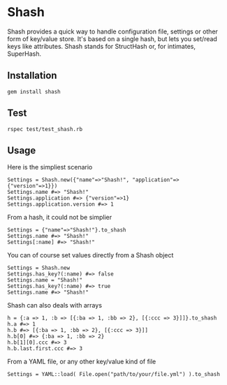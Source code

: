 Shash
=====
Shash provides a quick way to handle configuration file, settings or other form of key/value store. It's based
on a single hash, but lets you set/read keys like attributes. Shash stands for StructHash or, for intimates,
SuperHash.

Installation
------------
    gem install shash

Test
----
    rspec test/test_shash.rb

Usage
-----
Here is the simpliest scenario

    Settings = Shash.new({"name"=>"Shash!", "application"=>{"version"=>1}})
    Settings.name #=> "Shash!"
    Settings.application #=> {"version"=>1}
    Settings.application.version #=> 1

From a hash, it could not be simplier

    Settings = {"name"=>"Shash!"}.to_shash
    Settings.name #=> "Shash!"
    Settings[:name] #=> "Shash!"

You can of course set values directly from a Shash object

    Settings = Shash.new
    Settings.has_key?(:name) #=> false
    Settings.name = "Shash!"
    Settings.has_key?(:name) #=> true
    Settings.name #=> "Shash!"

Shash can also deals with arrays

    h = {:a => 1, :b => [{:ba => 1, :bb => 2}, [{:ccc => 3}]]}.to_shash
    h.a #=> 1
    h.b #=> [{:ba => 1, :bb => 2}, [{:ccc => 3}]]
    h.b[0] #=> {:ba => 1, :bb => 2}
    h.b[1][0].ccc #=> 3
    h.b.last.first.ccc #=> 3

From a YAML file, or any other key/value kind of file

    Settings = YAML::load( File.open("path/to/your/file.yml") ).to_shash
